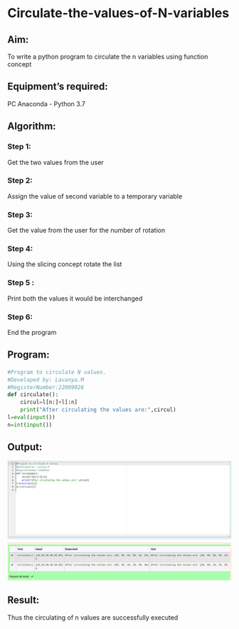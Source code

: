 # Circulate-the-values-of-N-variables

## Aim:

To write a python program to circulate the n variables using function concept

## Equipment’s required:

PC
Anaconda - Python 3.7

## Algorithm: 

### Step 1: 
Get the two values from the user
### Step 2:
Assign the value of second variable to a temporary variable 
### Step 3: 
Get the value from the user for the number of rotation
### Step 4: 
Using the slicing concept rotate the list
### Step 5 :
Print both the values it would be interchanged
### Step 6: 
End the program

## Program:
```python
#Program to circulate N values.
#Developed by: Lavanya.M
#RegisterNumber:22009026
def circulate():
    circul=l[n:]+l[:n]
    print("After circulating the values are:",circul)
l=eval(input())
n=int(input())
```

## Output:
![](./circulate%20n%20variables.png)

## Result:
Thus the circulating of n values are successfully executed